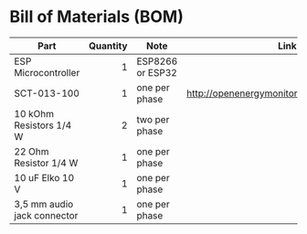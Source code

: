 # Bill of Materials (BOM)

| Part                        | Quantity | Note             | Link                                       |
| --------------------------- | -------: | ---------------- | ------------------------------------------ |
| ESP Microcontroller         |        1 | ESP8266 or ESP32 |                                            |
| SCT-013-100                 |        1 | one per phase    | http://openenergymonitor.org/emon/node/156 |
| 10 kOhm Resistors 1/4 W     |        2 | two per phase    |                                            |
| 22 Ohm Resistor 1/4 W       |        1 | one per phase    |                                            |
| 10 uF Elko 10 V             |        1 | one per phase    |                                            |
| 3,5 mm audio jack connector |        1 | one per phase    |                                            |
